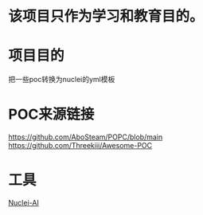 # 该项目只作为学习和教育目的。
# 项目目的
把一些poc转换为nuclei的yml模板
# POC来源链接
https://github.com/AboSteam/POPC/blob/main
https://github.com/Threekiii/Awesome-POC
# 工具
[Nuclei-AI](https://cloud.projectdiscovery.io/)

